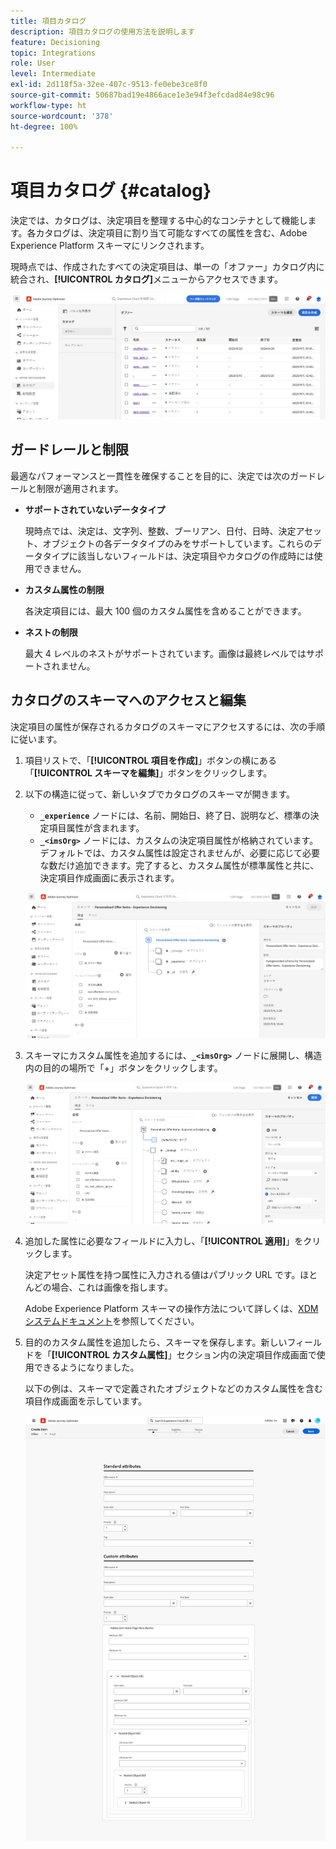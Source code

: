 ```yaml
---
title: 項目カタログ
description: 項目カタログの使用方法を説明します
feature: Decisioning
topic: Integrations
role: User
level: Intermediate
exl-id: 2d118f5a-32ee-407c-9513-fe0ebe3ce8f0
source-git-commit: 50687bad19e4866ace1e3e94f3efcdad84e98c96
workflow-type: ht
source-wordcount: '378'
ht-degree: 100%

---
```


# 項目カタログ {#catalog}

決定では、カタログは、決定項目を整理する中心的なコンテナとして機能します。各カタログは、決定項目に割り当て可能なすべての属性を含む、Adobe Experience Platform スキーマにリンクされます。

現時点では、作成されたすべての決定項目は、単一の「オファー」カタログ内に統合され、**[!UICONTROL カタログ]**&#x200B;メニューからアクセスできます。

![](assets/catalogs-list.png)

## ガードレールと制限

最適なパフォーマンスと一貫性を確保することを目的に、決定では次のガードレールと制限が適用されます。

* **サポートされていないデータタイプ**

  現時点では、決定は、文字列、整数、ブーリアン、日付、日時、決定アセット、オブジェクトの各データタイプのみをサポートしています。これらのデータタイプに該当しないフィールドは、決定項目やカタログの作成時には使用できません。


* **カスタム属性の制限**

  各決定項目には、最大 100 個のカスタム属性を含めることができます。

* **ネストの制限**

  最大 4 レベルのネストがサポートされています。画像は最終レベルではサポートされません。

## カタログのスキーマへのアクセスと編集

決定項目の属性が保存されるカタログのスキーマにアクセスするには、次の手順に従います。

1. 項目リストで、「**[!UICONTROL 項目を作成]**」ボタンの横にある「**[!UICONTROL スキーマを編集]**」ボタンをクリックします。

1. 以下の構造に従って、新しいタブでカタログのスキーマが開きます。

   * **`_experience`** ノードには、名前、開始日、終了日、説明など、標準の決定項目属性が含まれます。
   * **`_<imsOrg>`** ノードには、カスタムの決定項目属性が格納されています。デフォルトでは、カスタム属性は設定されませんが、必要に応じて必要な数だけ追加できます。完了すると、カスタム属性が標準属性と共に、決定項目作成画面に表示されます。

   ![](assets/catalogs-schema.png)

1. スキーマにカスタム属性を追加するには、**`_<imsOrg>`** ノードに展開し、構造内の目的の場所で「+」ボタンをクリックします。

   ![](assets/catalogs-add.png)

1. 追加した属性に必要なフィールドに入力し、「**[!UICONTROL 適用]**」をクリックします。

   決定アセット属性を持つ属性に入力される値はパブリック URL です。ほとんどの場合、これは画像を指します。

   Adobe Experience Platform スキーマの操作方法について詳しくは、[XDM システムドキュメント](https://experienceleague.adobe.com/docs/experience-platform/xdm/ui/overview.html?lang=ja)を参照してください。

1. 目的のカスタム属性を追加したら、スキーマを保存します。新しいフィールドを「**[!UICONTROL カスタム属性]**」セクション内の決定項目作成画面で使用できるようになりました。


   以下の例は、スキーマで定義されたオブジェクトなどのカスタム属性を含む項目作成画面を示しています。

   ![](assets/custom-attributes.png)

